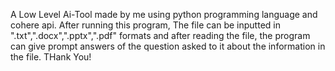 A Low Level Ai-Tool made by me using python programming language and cohere api.
After running this program, The file can be inputted in ".txt",".docx",".pptx",".pdf" formats and after reading the file, the program can give prompt answers of the question asked to it about the information in the file. 
THank You!
